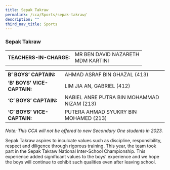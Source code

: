 ```yaml
---
title: Sepak Takraw
permalink: /cca/Sports/sepak-takraw/
description: ""
third_nav_title: Sports
---
```

### Sepak Takraw

|  	|  	|
|---	|---	|
| **TEACHERS-IN-CHARGE:** 	| MR BEN DAVID NAZARETH<br>MDM KARTINI 	|

|  	|  	|
|---	|---	|
| **B’ BOYS’ CAPTAIN:** 	| AHMAD ASRAF BIN GHAZAL (413) 	|
| **‘B’ BOYS’ VICE-CAPTAIN:** 	| LIM JIA AN, GABRIEL (412) 	|
| **‘C’ BOYS’ CAPTAIN:** 	| NABIEL ANRE PUTRA BIN MOHAMMAD NIZAM (213) 	|
| **‘C’ BOYS’ VICE-CAPTAIN:** 	| PUTERA AHMAD SYUKRY BIN MOHAMED (213) 	|

*Note: This CCA will not be offered to new Secondary One students in 2023.*

Sepak Takraw aspires to inculcate values such as discipline, responsibility, respect and diligence through rigorous training. This year, the team took part in the Sepak Takraw National Inter-School Championship. This experience added significant values to the boys’ experience and we hope the boys will continue to exhibit such qualities even after leaving school.